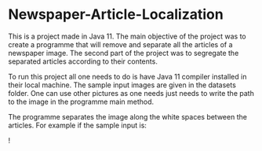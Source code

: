 # Newspaper-Article-Localization

This is a project made in Java 11. The main objective of the project was to create a programme that will remove and separate all the articles of a newspaper image.
The second part of the project was to segregate the separated articles according to their contents. 


To run this project all one needs to do is have Java 11 compiler installed in their local machine. The sample input images are given in the datasets folder. One can 
use other pictures as one needs just needs to write the path to the image in the programme main method.


The programme separates the image along the white spaces between the articles. For example if the sample input is:

!
